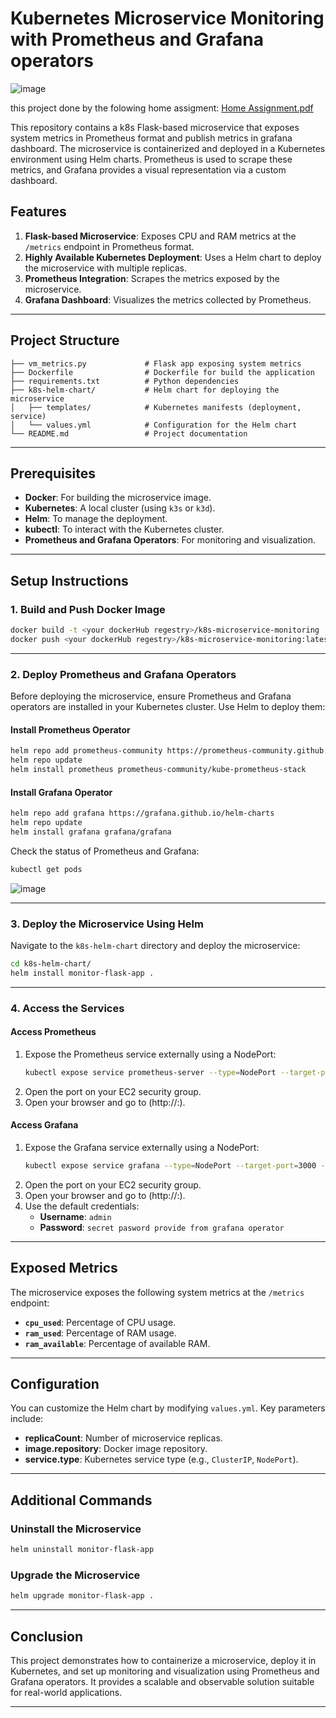 # Kubernetes Microservice Monitoring with Prometheus and Grafana operators
![image](https://github.com/user-attachments/assets/b140fb7b-a187-4d07-a8a4-bb7b02ad2ca5)

this project done by the folowing home assigment: 
[Home Assignment.pdf](https://github.com/user-attachments/files/18310040/Home.Assignment.pdf)

This repository contains a k8s Flask-based microservice that exposes system metrics in Prometheus format and publish metrics in grafana dashboard. The microservice is containerized and deployed in a Kubernetes environment using Helm charts. Prometheus is used to scrape these metrics, and Grafana provides a visual representation via a custom dashboard.

## Features

1. **Flask-based Microservice**: Exposes CPU and RAM metrics at the `/metrics` endpoint in Prometheus format.
2. **Highly Available Kubernetes Deployment**: Uses a Helm chart to deploy the microservice with multiple replicas.
3. **Prometheus Integration**: Scrapes the metrics exposed by the microservice.
4. **Grafana Dashboard**: Visualizes the metrics collected by Prometheus.

---

## Project Structure

```
├── vm_metrics.py             # Flask app exposing system metrics
├── Dockerfile                # Dockerfile for build the application
├── requirements.txt          # Python dependencies
├── k8s-helm-chart/           # Helm chart for deploying the microservice
│   ├── templates/            # Kubernetes manifests (deployment, service)
│   └── values.yml            # Configuration for the Helm chart
└── README.md                 # Project documentation
```

---

## Prerequisites

- **Docker**: For building the microservice image.
- **Kubernetes**: A local cluster (using `k3s` or `k3d`).
- **Helm**: To manage the deployment.
- **kubectl**: To interact with the Kubernetes cluster.
- **Prometheus and Grafana Operators**: For monitoring and visualization.

---

## Setup Instructions

### 1. Build and Push Docker Image

```bash
docker build -t <your dockerHub regestry>/k8s-microservice-monitoring .
docker push <your dockerHub regestry>/k8s-microservice-monitoring:latest
```

---

### 2. Deploy Prometheus and Grafana Operators

Before deploying the microservice, ensure Prometheus and Grafana operators are installed in your Kubernetes cluster. Use Helm to deploy them:

#### Install Prometheus Operator

```bash
helm repo add prometheus-community https://prometheus-community.github.io/helm-charts
helm repo update
helm install prometheus prometheus-community/kube-prometheus-stack
```

#### Install Grafana Operator

```bash
helm repo add grafana https://grafana.github.io/helm-charts
helm repo update
helm install grafana grafana/grafana
```

Check the status of Prometheus and Grafana:

```bash
kubectl get pods
```
![image](https://github.com/user-attachments/assets/cf57c4f5-8985-42a4-ba48-727fdcc44071)

---

### 3. Deploy the Microservice Using Helm

Navigate to the `k8s-helm-chart` directory and deploy the microservice:

```bash
cd k8s-helm-chart/
helm install monitor-flask-app .
```

---

### 4. Access the Services

#### Access Prometheus


1. Expose the Prometheus service externally using a NodePort:
   ```bash
   kubectl expose service prometheus-server --type=NodePort --target-port=9090 --name=prometheus-server-ext

2. Open the port on your EC2 security group.
3. Open your browser and go to (http://<ec2-public-ip>:<PORT>).

#### Access Grafana

1. Expose the Grafana service externally using a NodePort:
   ```bash
   kubectl expose service grafana --type=NodePort --target-port=3000 --name=grafana-ext
   ```
2. Open the port on your EC2 security group.
3. Open your browser and go to (http://<ec2-public-ip>:<PORT>).
4. Use the default credentials:
   - **Username**: `admin`
   - **Password**: `secret pasword provide from grafana operator`

---

## Exposed Metrics

The microservice exposes the following system metrics at the `/metrics` endpoint:

- **`cpu_used`**: Percentage of CPU usage.
- **`ram_used`**: Percentage of RAM usage.
- **`ram_available`**: Percentage of available RAM.

---

## Configuration

You can customize the Helm chart by modifying `values.yml`. Key parameters include:

- **replicaCount**: Number of microservice replicas.
- **image.repository**: Docker image repository.
- **service.type**: Kubernetes service type (e.g., `ClusterIP`, `NodePort`).

---

## Additional Commands

### Uninstall the Microservice

```bash
helm uninstall monitor-flask-app
```

### Upgrade the Microservice

```bash
helm upgrade monitor-flask-app .
```

---
## Conclusion

This project demonstrates how to containerize a microservice, deploy it in Kubernetes, and set up monitoring and visualization using Prometheus and Grafana operators. 
It provides a scalable and observable solution suitable for real-world applications.

---

